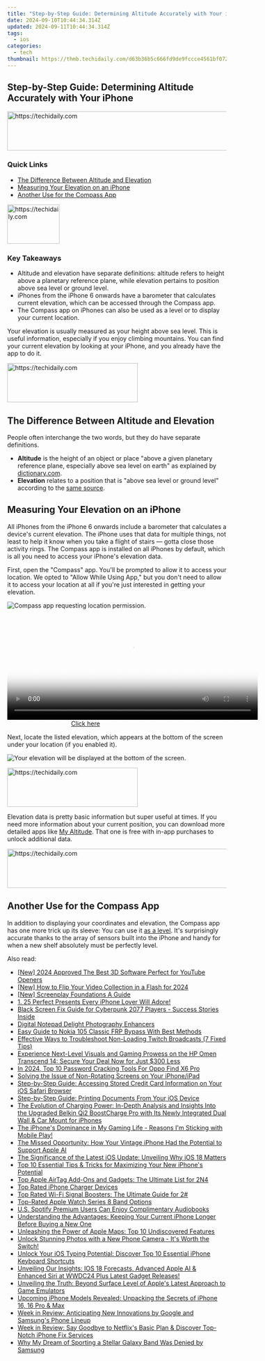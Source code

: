```yaml
---
title: "Step-by-Step Guide: Determining Altitude Accurately with Your iPhone"
date: 2024-09-10T10:44:34.314Z
updated: 2024-09-11T10:44:34.314Z
tags:
  - ios
categories:
  - tech
thumbnail: https://thmb.techidaily.com/d63b36b5c666fd9de9fccce4561bf07299ad84d3949b489b0214f6877268e346.png
---
```


## Step-by-Step Guide: Determining Altitude Accurately with Your iPhone





<!-- affiliate ads begin -->
<a href="https://ephamedtechinc.pxf.io/c/5597632/2137229/26400" target="_top" id="2137229">
  <img src="//a.impactradius-go.com/display-ad/26400-2137229" border="0" alt="https://techidaily.com" width="728" height="90"/>
</a>
<img height="0" width="0" src="https://ephamedtechinc.pxf.io/i/5597632/2137229/26400" style="position:absolute;visibility:hidden;" border="0" />
<!-- affiliate ads end -->




### Quick Links

* [The Difference Between Altitude and Elevation](https://smart-video-creator.techidaily.com/in-2024-unbiased-avs-video-editor-review-is-it-right-for-you/)
* [Measuring Your Elevation on an iPhone](https://youtube-stream.techidaily.com/in-2024-mediamasher-deluxe/)
* [Another Use for the Compass App](https://program-issues.techidaily.com/regular-monitoring/)





<!-- affiliate ads begin -->
<a href="https://25home.pxf.io/c/5597632/2123467/16836" target="_top" id="2123467">
  <img src="//a.impactradius-go.com/display-ad/16836-2123467" border="0" alt="https://techidaily.com" width="120" height="90"/>
</a>
<img height="0" width="0" src="https://25home.pxf.io/i/5597632/2123467/16836" style="position:absolute;visibility:hidden;" border="0" />
<!-- affiliate ads end -->




### Key Takeaways

* Altitude and elevation have separate definitions: altitude refers to height above a planetary reference plane, while elevation pertains to position above sea level or ground level.
* iPhones from the iPhone 6 onwards have a barometer that calculates current elevation, which can be accessed through the Compass app.
* The Compass app on iPhones can also be used as a level or to display your current location.

 Your elevation is usually measured as your height above sea level. This is useful information, especially if you enjoy climbing mountains. You can find your current elevation by looking at your iPhone, and you already have the app to do it.





<!-- affiliate ads begin -->
<a href="https://aligracehair.sjv.io/c/5597632/2135356/19272" target="_top" id="2135356">
  <img src="//a.impactradius-go.com/display-ad/19272-2135356" border="0" alt="https://techidaily.com" width="300" height="90"/>
</a>
<img height="0" width="0" src="https://aligracehair.sjv.io/i/5597632/2135356/19272" style="position:absolute;visibility:hidden;" border="0" />
<!-- affiliate ads end -->




##  The Difference Between Altitude and Elevation

 People often interchange the two words, but they do have separate definitions.

* **Altitude** is the height of an object or place "above a given planetary reference plane, especially above sea level on earth" as explained by [dictionary.com](https://www.dictionary.com/browse/altitude?s=t).
* **Elevation** relates to a position that is "above sea level or ground level" according to the [same source](https://www.dictionary.com/browse/elevation).

##  Measuring Your Elevation on an iPhone

 All iPhones from the iPhone 6 onwards include a barometer that calculates a device's current elevation. The iPhone uses that data for multiple things, not least to help it know when you take a flight of stairs — gotta close those activity rings. The Compass app is installed on all iPhones by default, which is all you need to access your iPhone's elevation data. 

 First, open the "Compass" app. You'll be prompted to allow it to access your location. We opted to "Allow While Using App," but you don't need to allow it to access your location at all if you're just interested in getting your elevation. 

![Compass app requesting location permission.](https://static1.howtogeekimages.com/wordpress/wp-content/uploads/2023/09/img_0095.png) 





<!-- affiliate ads begin -->
<span id="1982459">
					<video width="576" height="240" style="cursor:pointer"
           poster="//a.impactradius-go.com/display-clicktoplayimage/1982459.png"
           onclick="if(!this.playClicked){this.play();this.setAttribute('controls',true);this.playClicked=true;}">
	   <source src="//a.impactradius-go.com/display-ad/22993-1982459">
	   <img src="//a.impactradius-go.com/display-clicktoplayimage/1982459.png" style="border: none; height: 100%; width: 100%; object-fit: contain">
	</video>
	<div style="width:360px;text-align:center"><a href="javascript:window.open(decodeURIComponent('https%3A%2F%2Fhomestyler.sjv.io%2Fc%2F5597632%2F1982459%2F22993'), '_blank');void(0);">Click here</a></div>
</span>
<img height="0" width="0" src="https://imp.pxf.io/i/5597632/1982459/22993" style="position:absolute;visibility:hidden;" border="0" />
<!-- affiliate ads end -->




 Next, locate the listed elevation, which appears at the bottom of the screen under your location (if you enabled it). 

![Your elevation will be displayed at the bottom of the screen.](https://static1.howtogeekimages.com/wordpress/wp-content/uploads/2023/09/location-elevation.png) 





<!-- affiliate ads begin -->
<a href="https://wigfever.sjv.io/c/5597632/1995803/22899" target="_top" id="1995803">
  <img src="//a.impactradius-go.com/display-ad/22899-1995803" border="0" alt="https://techidaily.com" width="300" height="90"/>
</a>
<img height="0" width="0" src="https://wigfever.sjv.io/i/5597632/1995803/22899" style="position:absolute;visibility:hidden;" border="0" />
<!-- affiliate ads end -->




 Elevation data is pretty basic information but super useful at times. If you need more information about your current position, you can download more detailed apps like [My Altitude](https://apps.apple.com/us/app/my-altitude/id465262694). That one is free with in-app purchases to unlock additional data.





<!-- affiliate ads begin -->
<a href="https://ephamedtechinc.pxf.io/c/5597632/2136617/26400" target="_top" id="2136617">
  <img src="//a.impactradius-go.com/display-ad/26400-2136617" border="0" alt="https://techidaily.com" width="728" height="90"/>
</a>
<img height="0" width="0" src="https://ephamedtechinc.pxf.io/i/5597632/2136617/26400" style="position:absolute;visibility:hidden;" border="0" />
<!-- affiliate ads end -->




##  Another Use for the Compass App

 In addition to displaying your coordinates and elevation, the Compass app has one more trick up its sleeve: You can use it [as a level](https://driver-error.techidaily.com/task-manager-clue-total-disk-consumption/). It's surprisingly accurate thanks to the array of sensors built into the iPhone and handy for when a new shelf absolutely must be perfectly level.

<ins class="adsbygoogle"
     style="display:block"
     data-ad-format="autorelaxed"
     data-ad-client="ca-pub-7571918770474297"
     data-ad-slot="1223367746"></ins>



<ins class="adsbygoogle"
     style="display:block"
     data-ad-client="ca-pub-7571918770474297"
     data-ad-slot="8358498916"
     data-ad-format="auto"
     data-full-width-responsive="true"></ins>





<span class="atpl-alsoreadstyle">Also read:</span>
<div><ul>
<li><a href="https://youtube-webster.techidaily.com/024-approved-the-best-3d-software-perfect-for-youtube-openers/"><u>[New] 2024 Approved The Best 3D Software Perfect for YouTube Openers</u></a></li>
<li><a href="https://eaxpv-info.techidaily.com/new-how-to-flip-your-video-collection-in-a-flash-for-2024/"><u>[New] How to Flip Your Video Collection in a Flash for 2024</u></a></li>
<li><a href="https://extra-approaches.techidaily.com/new-screenplay-foundations-a-guide/"><u>[New] Screenplay Foundations A Guide</u></a></li>
<li><a href="https://os-tips.techidaily.com/1-25-perfect-presents-every-iphone-lover-will-adore/"><u>1. 25 Perfect Presents Every iPhone Lover Will Adore!</u></a></li>
<li><a href="https://program-issues.techidaily.com/1723000478166-black-screen-fix-guide-for-cyberpunk-2077-players-success-stories-inside/"><u>Black Screen Fix Guide for Cyberpunk 2077 Players - Success Stories Inside</u></a></li>
<li><a href="https://extra-tips.techidaily.com/digital-notepad-delight-photography-enhancers/"><u>Digital Notepad Delight Photography Enhancers</u></a></li>
<li><a href="https://android-frp.techidaily.com/easy-guide-to-nokia-105-classic-frp-bypass-with-best-methods-by-drfone-android/"><u>Easy Guide to Nokia 105 Classic FRP Bypass With Best Methods</u></a></li>
<li><a href="https://program-issues.techidaily.com/effective-ways-to-troubleshoot-non-loading-twitch-broadcasts-7-fixed-tips/"><u>Effective Ways to Troubleshoot Non-Loading Twitch Broadcasts (7 Fixed Tips)</u></a></li>
<li><a href="https://hardware-tips.techidaily.com/experience-next-level-visuals-and-gaming-prowess-on-the-hp-omen-transcend-14-secure-your-deal-now-for-just-300-less/"><u>Experience Next-Level Visuals and Gaming Prowess on the HP Omen Transcend 14: Secure Your Deal Now for Just $300 Less</u></a></li>
<li><a href="https://easy-unlock-android.techidaily.com/in-2024-top-10-password-cracking-tools-for-oppo-find-x6-pro-by-drfone-android/"><u>In 2024, Top 10 Password Cracking Tools For Oppo Find X6 Pro</u></a></li>
<li><a href="https://os-tips.techidaily.com/solving-the-issue-of-non-rotating-screens-on-your-iphoneipad/"><u>Solving the Issue of Non-Rotating Screens on Your iPhone/iPad</u></a></li>
<li><a href="https://os-tips.techidaily.com/step-by-step-guide-accessing-stored-credit-card-information-on-your-ios-safari-browser/"><u>Step-by-Step Guide: Accessing Stored Credit Card Information on Your iOS Safari Browser</u></a></li>
<li><a href="https://os-tips.techidaily.com/step-by-step-guide-printing-documents-from-your-ios-device/"><u>Step-by-Step Guide: Printing Documents From Your iOS Device</u></a></li>
<li><a href="https://os-tips.techidaily.com/the-evolution-of-charging-power-in-depth-analysis-and-insights-into-the-upgraded-belkin-qi2-boostcharge-pro-with-its-newly-integrated-dual-wall-and-car-moun22/"><u>The Evolution of Charging Power: In-Depth Analysis and Insights Into the Upgraded Belkin Qi2 BoostCharge Pro with Its Newly Integrated Dual Wall & Car Mount for iPhones</u></a></li>
<li><a href="https://os-tips.techidaily.com/the-iphones-dominance-in-my-gaming-life-reasons-im-sticking-with-mobile-play/"><u>The iPhone's Dominance in My Gaming Life - Reasons I'm Sticking with Mobile Play!</u></a></li>
<li><a href="https://os-tips.techidaily.com/the-missed-opportunity-how-your-vintage-iphone-had-the-potential-to-support-apple-ai/"><u>The Missed Opportunity: How Your Vintage iPhone Had the Potential to Support Apple AI</u></a></li>
<li><a href="https://os-tips.techidaily.com/the-significance-of-the-latest-ios-update-unveiling-why-ios-18-matters/"><u>The Significance of the Latest iOS Update: Unveiling Why iOS 18 Matters</u></a></li>
<li><a href="https://os-tips.techidaily.com/top-10-essential-tips-and-tricks-for-maximizing-your-new-iphones-potential/"><u>Top 10 Essential Tips & Tricks for Maximizing Your New iPhone's Potential</u></a></li>
<li><a href="https://os-tips.techidaily.com/top-apple-airtag-add-ons-and-gadgets-the-ultimate-list-for-2n4/"><u>Top Apple AirTag Add-Ons and Gadgets: The Ultimate List for 2N4</u></a></li>
<li><a href="https://os-tips.techidaily.com/top-rated-iphone-charger-devices/"><u>Top Rated iPhone Charger Devices</u></a></li>
<li><a href="https://buynow-help.techidaily.com/top-rated-wi-fi-signal-boosters-the-ultimate-guide-for-2/"><u>Top Rated Wi-Fi Signal Boosters: The Ultimate Guide for 2#</u></a></li>
<li><a href="https://os-tips.techidaily.com/top-rated-apple-watch-series-8-band-options/"><u>Top-Rated Apple Watch Series 8 Band Options</u></a></li>
<li><a href="https://os-tips.techidaily.com/us-spotify-premium-users-can-enjoy-complimentary-audiobooks/"><u>U.S. Spotify Premium Users Can Enjoy Complimentary Audiobooks</u></a></li>
<li><a href="https://os-tips.techidaily.com/understanding-the-advantages-keeping-your-current-iphone-longer-before-buying-a-new-one/"><u>Understanding the Advantages: Keeping Your Current iPhone Longer Before Buying a New One</u></a></li>
<li><a href="https://os-tips.techidaily.com/unleashing-the-power-of-apple-maps-top-10-undiscovered-features/"><u>Unleashing the Power of Apple Maps: Top 10 Undiscovered Features</u></a></li>
<li><a href="https://os-tips.techidaily.com/unlock-stunning-photos-with-a-new-phone-camera-its-worth-the-switch/"><u>Unlock Stunning Photos with a New Phone Camera - It's Worth the Switch!</u></a></li>
<li><a href="https://os-tips.techidaily.com/unlock-your-ios-typing-potential-discover-top-10-essential-iphone-keyboard-shortcuts/"><u>Unlock Your iOS Typing Potential: Discover Top 10 Essential iPhone Keyboard Shortcuts</u></a></li>
<li><a href="https://os-tips.techidaily.com/unveiling-our-insights-ios-18-forecasts-advanced-apple-ai-and-enhanced-siri-at-wwdc24-plus-latest-gadget-releases/"><u>Unveiling Our Insights: IOS 18 Forecasts, Advanced Apple AI & Enhanced Siri at WWDC24 Plus Latest Gadget Releases!</u></a></li>
<li><a href="https://os-tips.techidaily.com/unveiling-the-truth-beyond-surface-level-of-apples-latest-approach-to-game-emulators/"><u>Unveiling the Truth: Beyond Surface Level of Apple's Latest Approach to Game Emulators</u></a></li>
<li><a href="https://os-tips.techidaily.com/upcoming-iphone-models-revealed-unpacking-the-secrets-of-iphone-16-16-pro-and-max/"><u>Upcoming iPhone Models Revealed: Unpacking the Secrets of iPhone 16, 16 Pro & Max</u></a></li>
<li><a href="https://os-tips.techidaily.com/week-in-review-anticipating-new-innovations-by-google-and-samsungs-phone-lineup/"><u>Week in Review: Anticipating New Innovations by Google and Samsung's Phone Lineup</u></a></li>
<li><a href="https://os-tips.techidaily.com/week-in-review-say-goodbye-to-netflixs-basic-plan-and-discover-top-notch-iphone-fix-services/"><u>Week in Review: Say Goodbye to Netflix's Basic Plan & Discover Top-Notch iPhone Fix Services</u></a></li>
<li><a href="https://os-tips.techidaily.com/why-my-dream-of-sporting-a-stellar-galaxy-band-was-denied-by-samsung/"><u>Why My Dream of Sporting a Stellar Galaxy Band Was Denied by Samsung</u></a></li>
</ul></div>




